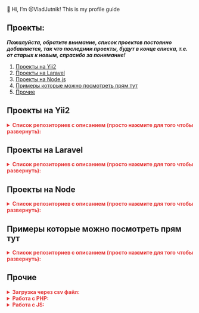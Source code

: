 👋 Hi, I’m @VladJutnik! This is my profile guide
## Проекты:
***Пожалуйста, обратите внимание, список проектов постоянно добавляется, так что последнии проекты, будут в конце списка, т.е. от старых к новым, спрасибо за понимание!***
1. [Проекты на Yii2](#Проекты-на-Yii2)
2. [Проекты на Laravel](#Проекты-на-Laravel)
3. [Проекты на Node.js](#Проекты-на-Node)
4. [Примеры которые можно посмотреть прям тут](#Примеры-которые-можно-посмотреть-прям-тут)
5. [Прочие](#Прочие)

## Проекты на Yii2
<details>
<summary style="color: #e53838; font-weight: bold;">Список репозиториев с описанием (просто нажмите для того чтобы развернуть):</summary>

1. [Первые шаги в работе с yii2](https://github.com/VladJutnik/example-yii2). Просто пример того как я работал с crud в yii2.
2. [Полностью загруженный проект на yii2](https://github.com/VladJutnik/custom-yii2). Описание проекта и что в нем как можно почитать в readme.
3. [Проект на yii2, при желании можно развернуть себе](https://github.com/VladJutnik/my-project-yii). Описание проекта и что в нем как можно почитать в readme. Если Вы хотите можете склонировать себе проект, по инструкции, и использовать его.

</details>   

## Проекты на Laravel

<details>
<summary style="color: #e53838; font-weight: bold;">Список репозиториев с описанием (просто нажмите для того чтобы развернуть):</summary>

1. [Первые шаги в работе с laravel](https://github.com/VladJutnik/example-app-laravel). Просто пример того как я начинал работать с фреймворком с документацией.
2. [Работа с laravel](https://github.com/VladJutnik/laravel-test2). Более сложная структура

</details> 

## Проекты на Node

<details>
<summary style="color: #e53838; font-weight: bold;">Список репозиториев с описанием (просто нажмите для того чтобы развернуть):</summary>

1. [Проект на NODE.JS с использование Mongo.db и шаблонизатора Handlebars, а так же APi-telegram](https://github.com/VladJutnik/node.js-api-telegram). Пример в описании.
2. [Проект на NODE.JS ](https://github.com/VladJutnik/nodeExpress).
  
</details> 

## Примеры которые можно посмотреть прям тут

<details>
<summary style="color: #e53838; font-weight: bold;">Список репозиториев с описанием (просто нажмите для того чтобы развернуть):</summary>

1. [Эффект до/после для фото](https://github.com/VladJutnik/js-after-before).
2. [Работа с svg](https://github.com/VladJutnik/svg-graphics). Моя собственная карта созданая в Adobe Illustrator + пример затемнения области с помощью svg и path при наведении
3. [Включить выключить лампочку](https://github.com/VladJutnik/light_bulb). 
4. [Логотип](https://github.com/VladJutnik/logo_example). 
5. [Разбирался с анимацией](https://vladjutnik.github.io/animated-background/). 
6. [Разбирался с анимацией 2](https://vladjutnik.github.io/animated-snow/). 
  
</details> 

## Прочие

<details>
<summary style="color: #e53838; font-weight: bold;">Загрузка через csv файл:</summary>

<p align="center">Загрузка через csv файл</p>

1. [Загрузка через csv файл](https://github.com/VladJutnik/uploading-via-csv/blob/main/loading.php). Пример загрузки данных в бд с помощью csv файла, класс создан в yii2.

</details>  

<details>
<summary style="color: #e53838; font-weight: bold;">Работа с PHP:</summary>

<p align="center">Работа с PHP</p>

1. [Telegram api на php](https://github.com/VladJutnik/php-telegram-lesson/blob/master/telegram.php). Просто пример того как я разбирался с отправкой формы в чат телеграмма для админа.
2. [MVC на php](https://github.com/VladJutnik/my-mvc). Попытка разработать свой mvc фреймфорк(.

</details>  

<details>
<summary style="color: #e53838; font-weight: bold;">Работа с JS:</summary>

<p align="center">Работа с JS</p>

1. [Api на js проверка погоды](https://github.com/VladJutnik/weather-forecast). Определения погоды через api по Вашему месту положению или городу. Пример в описании.
2. [Проект на JS до/после для фото](https://github.com/VladJutnik/js-after-before). Пример в описании.

</details>  

